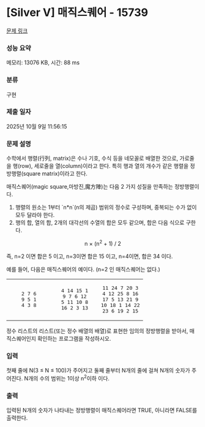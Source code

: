# [Silver V] 매직스퀘어 - 15739 

[문제 링크](https://www.acmicpc.net/problem/15739) 

### 성능 요약

메모리: 13076 KB, 시간: 88 ms

### 분류

구현

### 제출 일자

2025년 10월 9일 11:56:15

### 문제 설명

<p>수학에서 행렬(行列, matrix)은 수나 기호, 수식 등을 네모꼴로 배열한 것으로, 가로줄을 행(row), 세로줄을 열(column)이라고 한다. 특히 행과 열의 개수가 같은 행렬을 정방행렬(square matrix)이라고 한다.</p>

<p>매직스퀘어(magic square,마방진,魔方陣)는 다음 2 가지 성질을 만족하는 정방행렬이다.</p>

<ol>
	<li>행렬의 원소는 1부터 `n*n`(n의 제곱) 범위의 정수로 구성하며, 중복되는 수가 없이 모두 달라야 한다.</li>
	<li>행의 합, 열의 합, 2개의 대각선의 수열의 합은 모두 같으며, 합은 다음 식으로 구한다. </li>
</ol>

<p style="text-align: center;">n × (n<sup>2</sup> + 1) / 2</p>

<p>즉, n=2 이면 합은 5 이고, n=3이면 합은 15 이고, n=4이면, 합은 34 이다.</p>

<p>예를 들어, 다음은 매직스퀘어의 예이다. (n=2 인 매직스퀘어는 없다.)</p>

<table class="table" style="width: 100%;">
	<tbody>
		<tr>
			<td style="width: 33%;">
			<pre style="text-align: center;">2 7 6
9 5 1
4 3 8</pre>
			</td>
			<td style="width: 34%;">
			<pre style="text-align: center;">4 14 15 1
9 7 6 12
5 11 10 8
16 2 3 13</pre>
			</td>
			<td style="width: 33%;">
			<pre style="text-align: center;">11 24 7 20 3
4 12 25 8 16
17 5 13 21 9
10 18 1 14 22
23 6 19 2 15</pre>
			</td>
		</tr>
	</tbody>
</table>

<p>정수 리스트의 리스트(또는 정수 배열의 배열)로 표현한 임의의 정방행렬을 받아서, 매직스퀘어인지 확인하는 프로그램을 작성하시오.</p>

### 입력 

 <p>첫째 줄에 N(3 ≤  N ≤ 100)가 주어지고 둘째 줄부터 N개의 줄에 걸쳐 N개의 숫자가 주어진다. N개의 수의 범위는 1이상 n<sup>2</sup>이하 이다.</p>

### 출력 

 <p>입력된 N개의 숫자가 나타내는 정방행렬이 매직스퀘어라면 TRUE, 아니라면 FALSE를 출력한다.</p>


